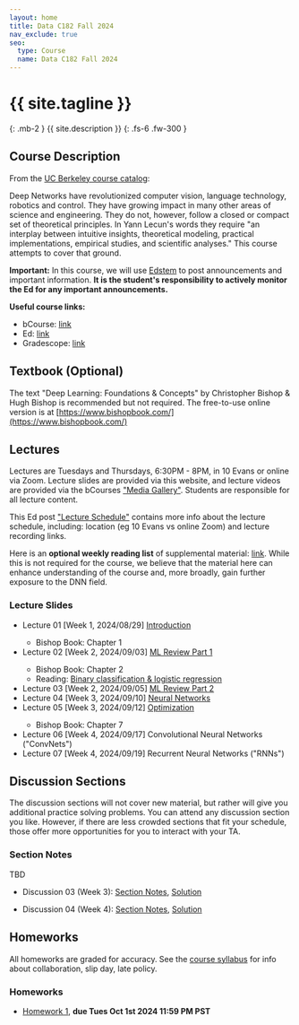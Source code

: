 ```yaml
---
layout: home
title: Data C182 Fall 2024
nav_exclude: true
seo:
  type: Course
  name: Data C182 Fall 2024
---
```


# {{ site.tagline }}
{: .mb-2 }
{{ site.description }}
{: .fs-6 .fw-300 }

<!--{% if site.announcements %}-->
<!--{{ site.announcements.last }}-->
<!--[Announcements](announcements.md){: .btn .btn-outline .fs-3 }-->
<!--{% endif %}-->

## Course Description

From the [UC Berkeley course catalog](https://classes.berkeley.edu/content/2024-fall-data-c182-001-lec-001):  

Deep Networks have revolutionized computer vision, language technology, robotics and control.
They have growing impact in many other areas of science and engineering.
They do not, however, follow a closed or compact set of theoretical principles.
In Yann Lecun's words they require "an interplay between intuitive insights, theoretical modeling, practical implementations, empirical studies, and scientific analyses."
This course attempts to cover that ground.

**Important:** In this course, we will use [Edstem](https://edstem.org/us/courses/64085/discussion/) to post announcements and important information.
**It is the student's responsibility to actively monitor the Ed for any important announcements.**

**Useful course links:**
- bCourse: [link](https://bcourses.berkeley.edu/courses/1538180)
- Ed: [link](https://edstem.org/us/courses/64085/discussion/)
- Gradescope: [link](https://www.gradescope.com/courses/837491)

## Textbook (Optional)
The text "Deep Learning: Foundations & Concepts" by Christopher Bishop & Hugh Bishop is recommended but not required.
The free-to-use online version is at [https://www.bishopbook.com/](https://www.bishopbook.com/) 

## Lectures
Lectures are Tuesdays and Thursdays, 6:30PM - 8PM, in 10 Evans or online
via Zoom. Lecture slides are provided via this website, and lecture videos are
provided via the bCourses ["Media Gallery"](https://bcourses.berkeley.edu/courses/1538180/external_tools/90481). Students are responsible for all lecture content.

This Ed post ["Lecture Schedule"](https://edstem.org/us/courses/64085/discussion/5196727) contains more info about the lecture schedule, including: location (eg 10 Evans vs online Zoom) and lecture recording links.

Here is an **optional weekly reading list** of supplemental material: [link](https://docs.google.com/document/d/1asBPDgxrI47hiQ2rjGBmdAXLWv02kopqDgcE4yyW718/edit). 
While this is not required for the course, we believe that the material here can enhance understanding of the course and, more broadly, gain further exposure to the DNN field.

### Lecture Slides
<ul>
<li>Lecture 01 [Week 1, 2024/08/29] <a href="assets/lecture_slides/data182_Lecture1_Introduction.pdf">Introduction</a> </li>
  <ul>
 <li> Bishop Book: Chapter 1 </li>
  </ul>
<li>Lecture 02 [Week 2, 2024/09/03] <a href="assets/lecture_slides/data182_Lecture2_MLReview_1.pdf"> ML Review Part 1 </a> </li>
 <ul>
  <li>Bishop Book: Chapter 2 </li>
 <li>Reading:  <a href="assets/readings/NLL.pdf"> Binary classification & logistic regression </a> </li>
 </ul>
<li> Lecture 03 [Week 2, 2024/09/05] <a href="assets/lecture_slides/data182_Lecture03_MLReview_2.pdf"> ML Review Part 2</a> </li>
<li> Lecture 04 [Week 3, 2024/09/10] <a href="assets/lecture_slides/data182_Lecture04_Neural_Networks.pdf">Neural Networks</a> </li>
<li>Lecture 05 [Week 3, 2024/09/12] <a href="assets/lecture_slides/data182_Lecture5_Optimization.pdf"> Optimization </a> </li>
 <ul>
  <li>Bishop Book: Chapter 7 </li>
 </ul>
<li> Lecture 06 [Week 4, 2024/09/17] Convolutional Neural Networks ("ConvNets")</li>
<li> Lecture 07 [Week 4, 2024/09/19] Recurrent Neural Networks ("RNNs")</li>
</ul>

[//]: # (- [2022/01/31: Neural Networks]&#40;/assets/lecture_slides/2022.01.31-neural-networks.pdf&#41;)

[//]: # (- [2022/02/07: Optimization]&#40;/assets/lecture_slides/2022.02.07-optimization.pdf&#41;)

[//]: # (- [2022/02/09: Building Blocks]&#40;/assets/lecture_slides/2022.02.09-building-blocks.pdf&#41;)

[//]: # (- [2022/02/14: ConvNets]&#40;/assets/lecture_slides/2022.02.14-conv-nets.pdf&#41;)

[//]: # (- [2022/02/23: RNNs]&#40;/assets/lecture_slides/2022.02.23-rnns.pdf&#41;)

[//]: # (- [2022/02/28: MT1 Review]&#40;/assets/lecture_slides/2022.02.28-mt1-review.pdf&#41;)

[//]: # (- [2022/03/07: Transformers Part 1]&#40;/assets/lecture_slides/2022.03.07-transformers-pt1.pdf&#41;)

[//]: # (- [2022/03/09: Transformers Part 2]&#40;/assets/lecture_slides/2022.03.09-transformers-pt2.pdf&#41;)

[//]: # (- [2022/03/14: Sequence to Sequence Models]&#40;/assets/lecture_slides/2022.03.14-seq2seq.pdf&#41;)

[//]: # (- [2022/03/28: Distribution Shift]&#40;/assets/lecture_slides/2022.03.28-distribution-shift.pdf&#41;)

[//]: # (- [2022/03/30: Robustness]&#40;/assets/lecture_slides/2022.03.30-robustness.pdf&#41;)

[//]: # (- [2022/04/04: Adversarial Examples]&#40;/assets/lecture_slides/2022.04.04-adversarial-examples.pdf&#41;)

[//]: # (- [2022/04/06: Generative Models]&#40;/assets/lecture_slides/2022.04.06-generative-models.pdf&#41;)

[//]: # (- [2022/04/11: Self-Supervised Learning]&#40;/assets/lecture_slides/2022.04.11-self-supervised.pdf&#41;)

[//]: # (- [2022/04/13: Massive Models]&#40;/assets/lecture_slides/2022.04.13-massive-models.pdf&#41;)

[//]: # (- [2022/04/25: MT2 Review]&#40;/assets/lecture_slides/2022.04.25-mt2-review.pdf&#41;)

## Discussion Sections
The discussion sections will not cover new material, but rather will give you
additional practice solving problems. You can attend any discussion section you
like. However, if there are less crowded sections that fit your schedule, those
offer more opportunities for you to interact with your TA.

### Section Notes

TBD

- Discussion 03 (Week 3): [Section Notes](/assets/section_notes/week03.pdf), [Solution](/assets/section_notes/week03_solution.pdf)

- Discussion 04 (Week 4): [Section Notes](/assets/section_notes/week2.pdf), [Solution](/assets/section_notes/week2_solution.pdf)

[//]: # (- Discussion 3: [Section Notes]&#40;/assets/section_notes/week3.pdf&#41;, [Solution]&#40;/assets/section_notes/week3_solution.pdf&#41;)

[//]: # (- Discussion 4: [Section Notes]&#40;/assets/section_notes/week4.pdf&#41;, [Solution]&#40;/assets/section_notes/week4_solution.pdf&#41;)

[//]: # (- Discussion 5: [Section Notes]&#40;/assets/section_notes/week5.pdf&#41;, [Solution]&#40;/assets/section_notes/week5_solution.pdf&#41;)

[//]: # (- Discussion 6: [Section Notes]&#40;/assets/section_notes/week6.pdf&#41;, [Solution]&#40;/assets/section_notes/week6_solution.pdf&#41;)

[//]: # (- Discussion 7: [Section Notes]&#40;/assets/section_notes/week7.pdf&#41;, [Solution]&#40;/assets/section_notes/week7_solution.pdf&#41;)

[//]: # (- Discussion 8: [Section Notes]&#40;/assets/section_notes/week8.pdf&#41;, [Solution]&#40;/assets/section_notes/week8_solution.pdf&#41;)

[//]: # (- Discussion 9: [Section Notes]&#40;/assets/section_notes/week9.pdf&#41;, [Solution]&#40;/assets/section_notes/week9_solution.pdf&#41;)

[//]: # (- Discussion 10: [Section Notes]&#40;/assets/section_notes/week10.pdf&#41;, [Solution]&#40;/assets/section_notes/week10_solution.pdf&#41;)

[//]: # (- Discussion 11: [Section Notes]&#40;/assets/section_notes/week11.pdf&#41;, [Solution]&#40;/assets/section_notes/week11_solution.pdf&#41;)

[//]: # (- Discussion 12: [Section Notes]&#40;/assets/section_notes/week12.pdf&#41;, [Solution]&#40;/assets/section_notes/week12_solution.pdf&#41;)

## Homeworks
All homeworks are graded for accuracy.
See the [course syllabus](https://datac182fa24.github.io/syllabus/#homeworks) for info about collaboration, slip day, late policy.

### Homeworks

- [Homework 1](https://github.com/datac182fa24/datac182_hw1_student), **due Tues Oct 1st 2024 11:59 PM PST**

[//]: # (- [Homework 2]&#40;https://github.com/cs182sp22/cs182_hw2_student&#41;, **due 03/14/2022 11:59 PM PST**)

[//]: # (- [Homework 3]&#40;https://github.com/cs182sp22/cs182_hw3_student&#41;, **due 04/11/2022 11:59 PM PST**)

[//]: # (- [Homework 4]&#40;https://colab.research.google.com/drive/1lLHAuIs4YW2tmG8Mhbc7VgvM7oiFev0E?usp=sharing&#41;, **due 05/02/2022 11:59 PM PST**)
